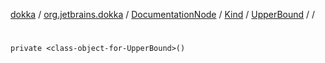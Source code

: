 [dokka](../../../../../index.md) / [org.jetbrains.dokka](../../../../index.md) / [DocumentationNode](../../../index.md) / [Kind](../../index.md) / [UpperBound](../index.md) / [<class-object-for-UpperBound>](index.md) / [<init>](_init_.md)

# <init>

```
private <class-object-for-UpperBound>()
```
